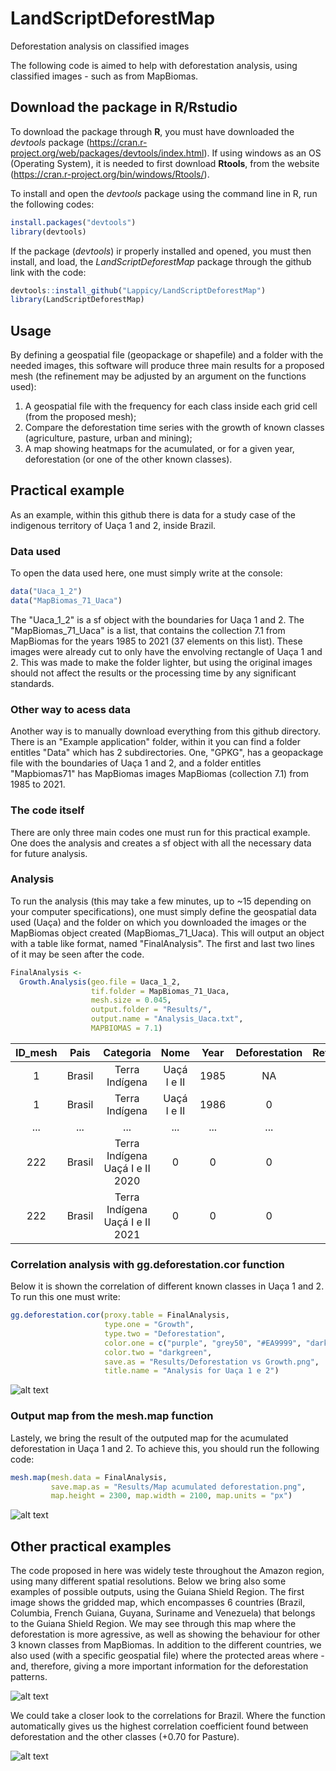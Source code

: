 # LandScriptDeforestMap
Deforestation analysis on classified images

The following code is aimed to help with deforestation analysis, using classified images - such as from MapBiomas.

## Download the package in R/Rstudio

To download the package through **R**, you must have downloaded the *devtools* package (https://cran.r-project.org/web/packages/devtools/index.html). If using windows as an OS (Operating System), it is needed to first download **Rtools**, from the website (https://cran.r-project.org/bin/windows/Rtools/).

To install and open the *devtools* package using the command line in R, run the following codes:
```r
install.packages("devtools")
library(devtools)
```
If the package (*devtools*) ir properly installed and opened, you must then install, and load, the *LandScriptDeforestMap* package through the github link with the code:
```r
devtools::install_github("Lappicy/LandScriptDeforestMap")
library(LandScriptDeforestMap)
```

## Usage
By defining a geospatial file (geopackage or shapefile) and a folder with the needed images, this software will produce three main results for a proposed mesh (the refinement may be adjusted by an argument on the functions used):
1. A geospatial file with the frequency for each class inside each grid cell (from the proposed mesh);
2. Compare the deforestation time series with the growth of known classes (agriculture, pasture, urban and mining);
3. A map showing heatmaps for the acumulated, or for a given year, deforestation (or one of the other known classes).

## Practical example
As an example, within this github there is data for a study case of the indigenous territory of Uaça 1 and 2, inside Brazil.

### Data used
To open the data used here, one must simply write at the console:
```r
data("Uaca_1_2")
data("MapBiomas_71_Uaca")
```

The "Uaca_1_2" is a sf object with the boundaries for Uaça 1 and 2. The "MapBiomas_71_Uaca" is a list, that contains the collection 7.1 from MapBiomas for the years 1985 to 2021 (37 elements on this list). These images were already cut to only have the envolving rectangle of Uaça 1 and 2. This was made to make the folder lighter, but using the original images should not affect the results or the processing time by any significant standards.

### Other way to acess data
Another way is to manually download everything from this github directory. There is an "Example application" folder, within it you can find a folder entitles "Data" which has 2 subdirectories. One, "GPKG", has a geopackage file with the boundaries of Uaça 1 and 2, and a folder entitles "Mapbiomas71" has MapBiomas images MapBiomas (collection 7.1) from 1985 to 2021.

### The code itself
There are only three main codes one must run for this practical example. One does the analysis and creates a sf object with all the necessary data for future analysis. 

### Analysis
To run the analysis (this may take a few minutes, up to ~15 depending on your computer specifications), one must simply define the geospatial data used (Uaça) and the folder on which you downloaded the images or the MapBiomas object created (MapBiomas_71_Uaca). This will output an object with a table like format, named "FinalAnalysis". The first and last two lines of it may be seen after the code.
```r
FinalAnalysis <-
  Growth.Analysis(geo.file = Uaca_1_2,
                  tif.folder = MapBiomas_71_Uaca,
                  mesh.size = 0.045,
                  output.folder = "Results/",
                  output.name = "Analysis_Uaca.txt",
                  MAPBIOMAS = 7.1)
```

| ID_mesh |	Pais | Categoria | Nome | Year | Deforestation | Reforestation | Growth_Urban | Growth_Mining | Growth_Pasture | Growth_Agriculture | Forest | NonForest | Water | Others | Urban | Mining | Pasture | Agriculture | 0 | 11 | 12 | 15 | 3 | 33 | 4 | 41 |
| :----------: | :----------: | :--------------------: | :--------------------: | :----------: | :----------: | :----------: | :----------: | :----------: | :----------: | :----------: | :----------: | :----------: | :----------: | :----------: | :----------: | :----------: | :----------: | :----------: | :----------: | :----------: | :----------: | :----------: | :----------: | :----------: | :----------: | :----------: |
| 1	| Brasil | Terra Indígena | Uaçá I e II | 1985 | NA | NA | NA | NA | NA | NA | 10.6983 | 0 | 0 | 0 | 0 | 0 | 0 | 0 | NA | NA | NA | NA | 10.6983 | NA | NA | NA |
| 1 |	Brasil | Terra Indígena | Uaçá I e II | 1986 | 0 | 0 | 0 | 0 | 0 | 0 | 10.6983 | 0 | 0 | 0 | 0 | 0 | 0 | 0 | NA | NA | NA | NA | 10.6983 | NA | NA | NA |
| ... | ... | ... | ... | ... | ... | ... | ... | ... | ... | ... | ... | ... | ... | ... | ... | ... | ... | ... | ... | ... | ... | ... | ... | ... | ... | ... |
| 222 | Brasil | Terra Indígena	Uaçá I e II	2020 | 0 | 0 | 0 | 0 | 0 | 0 | 0.1008 | 0.234 | 0 | 0 | 0 | 0 | 0 | 0 | NA | NA | 0.234 | NA | 0.1008 | NA | NA | NA |
| 222 | Brasil | Terra Indígena	Uaçá I e II	2021 | 0 | 0 | 0 | 0 | 0 | 0 | 0.1008 | 0.234 | 0 | 0 | 0 | 0 | 0 | 0 | NA | NA | 0.234 | NA | 0.1008 | NA | NA | NA |

### Correlation analysis with gg.deforestation.cor function
Below it is shown the correlation of different known classes in Uaça 1 and 2. To run this one must write:
```r
gg.deforestation.cor(proxy.table = FinalAnalysis,
                     type.one = "Growth",
                     type.two = "Deforestation",
                     color.one = c("purple", "grey50", "#EA9999", "darkorange"),
                     color.two = "darkgreen",
                     save.as = "Results/Deforestation vs Growth.png",
                     title.name = "Analysis for Uaça 1 e 2")
```
![alt text](https://github.com/Lappicy/DeforestMapBiomas/blob/main/Example%20application/Results/Deforestation%20vs%20Growth.png?raw=true)

### Output map from the mesh.map function
Lastely, we bring the result of the outputed map for the acumulated deforestation in Uaça 1 and 2. To achieve this, you should run the following code:
```r
mesh.map(mesh.data = FinalAnalysis,
         save.map.as = "Results/Map acumulated deforestation.png",
         map.height = 2300, map.width = 2100, map.units = "px")
```
![alt text](https://github.com/Lappicy/DeforestMapBiomas/blob/main/Example%20application/Results/Map%20acumulated%20deforestation.png?raw=true)

## Other practical examples
The code proposed in here was widely teste throughout the Amazon region, using many different spatial resolutions. Below we bring also some examples of possible outputs, using the Guiana Shield Region. The first image shows the gridded map, which encompasses 6 countries (Brazil, Columbia, French Guiana, Guyana, Suriname and Venezuela) that belongs to the Guiana Shield Region. We may see through this map where the deforestation is more agressive, as well as showing the behaviour for other 3 known classes from MapBiomas. In addition to the different countries, we also used (with a specific geospatial file) where the protected areas where - and, therefore, giving a more important information for the deforestation patterns.

![alt text](https://github.com/Lappicy/DeforestMapBiomas/blob/main/Example%20application/Others/Guiana%20Shield%20Example.png?raw=true)

We could take a closer look to the correlations for Brazil. Where the function automatically gives us the highest correlation coefficient found between deforestation and the other classes (+0.70 for Pasture).

![alt text](https://github.com/Lappicy/DeforestMapBiomas/blob/main/Example%20application/Others/Brazil%20example.png?raw=true)


